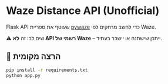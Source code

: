 # Waze Distance API (Unofficial)

Flask API שעוטף את ספריית [pywaze](https://pypi.org/project/pywaze/) כדי לחשב מרחקים לפי Waze.

⚠️ שים לב: זה **לא API רשמי של Waze** – ייתכן שישתנה או יישבר בעתיד.

## 🚀 הרצה מקומית
```bash
pip install -r requirements.txt
python app.py
